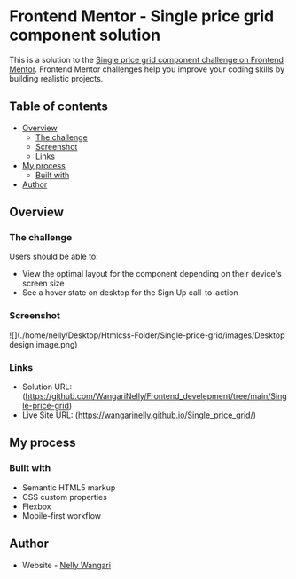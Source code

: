# Frontend Mentor - Single price grid component solution

This is a solution to the [Single price grid component challenge on Frontend Mentor](https://www.frontendmentor.io/challenges/single-price-grid-component-5ce41129d0ff452fec5abbbc). Frontend Mentor challenges help you improve your coding skills by building realistic projects. 

## Table of contents

- [Overview](#overview)
  - [The challenge](#the-challenge)
  - [Screenshot](#screenshot)
  - [Links](#links)
- [My process](#my-process)
  - [Built with](#built-with)
- [Author](#author)




## Overview

### The challenge

Users should be able to:

- View the optimal layout for the component depending on their device's screen size
- See a hover state on desktop for the Sign Up call-to-action

### Screenshot

![](./home/nelly/Desktop/Htmlcss-Folder/Single-price-grid/images/Desktop design image.png)


### Links

- Solution URL: (https://github.com/WangariNelly/Frontend_develepment/tree/main/Single-price-grid)
- Live Site URL: (https://wangarinelly.github.io/Single_price_grid/)

## My process

### Built with

- Semantic HTML5 markup
- CSS custom properties
- Flexbox
- Mobile-first workflow


## Author

- Website - [Nelly Wangari](https://www.your-site.com)

